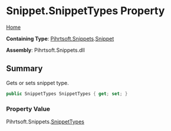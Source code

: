 <a name="_top"></a>

# Snippet\.SnippetTypes Property

[Home](../../../../README.md#_top)

**Containing Type**: [Pihrtsoft.Snippets](../../README.md#_top)\.[Snippet](../README.md#_top)

**Assembly**: Pihrtsoft\.Snippets\.dll

## Summary

Gets or sets snippet type\.

```csharp
public SnippetTypes SnippetTypes { get; set; }
```

### Property Value

Pihrtsoft\.Snippets\.[SnippetTypes](../../SnippetTypes/README.md#_top)

